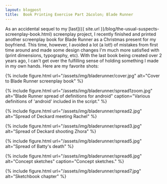 ```yaml
---
layout: blogpost
title:  Book Printing Exercise Part 2&colon; Blade Runner
---
```


As an accidental sequel to my [last]({{ site.url }}/blog/the-usual-suspects-screenplay-book.html) screenplay project, I recently finished and printed another screenplay book for Blade Runner as a Christmas present for my boyfriend. This time, however, I avoided a lot (a lot!) of mistakes from first time around and made some design changes I'm much more satisfied with (print dimensions, typography, etc). With the last book being created over 2 years ago, I can't get over the fulfilling sense of holding something I made in my own hands. Here are my favorite shots:

{% include figure.html
  url="/assets/img/bladerunner/cover.jpg" 
  alt="Cover to Blade Runner screenplay book" %}

{% include figure.html
  url="/assets/img/bladerunner/spread1zoom.jpg" 
  alt="Blade Runner spread of definitions for android" 
  caption="Various definitions of 'android' included in the script." %}

{% include figure.html
  url="/assets/img/bladerunner/spread2.jpg" 
  alt="Spread of Deckard meeting Rachel" %}

{% include figure.html
  url="/assets/img/bladerunner/spread3.jpg" 
  alt="Spread of Deckard shooting Zhora" %}

{% include figure.html
  url="/assets/img/bladerunner/spread5.jpg" 
  alt="Spread of Batty's death" %}

{% include figure.html
  url="/assets/img/bladerunner/spread6.jpg" 
  alt="Concept sketches"
  caption="Concept sketches." %}

{% include figure.html
  url="/assets/img/bladerunner/spread7.jpg" 
  alt="Sketchbook chapter" %}
